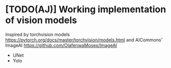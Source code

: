 # [TODO(AJ)] Working implementation of vision models
Inspired by torchvision models https://pytorch.org/docs/master/torchvision/models.html and AICommons' ImageAI https://github.com/OlafenwaMoses/ImageAI
* UNet
* Yolo
